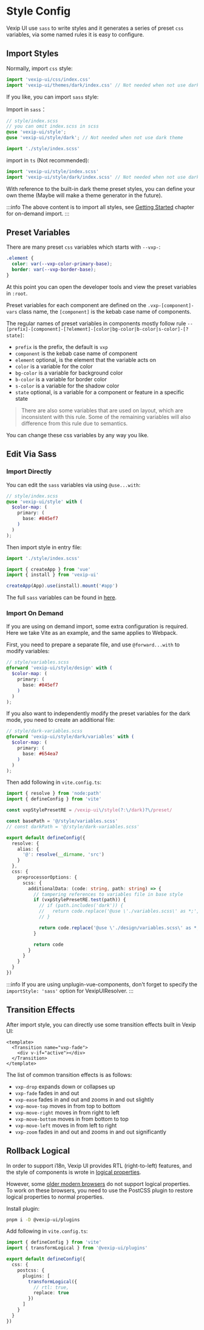 # Style Config

Vexip UI use `sass` to write styles and it generates a series of preset `css` variables, via some named rules it is easy to configure.

## Import Styles

Normally, import `css` style:

```ts
import 'vexip-ui/css/index.css'
import 'vexip-ui/themes/dark/index.css' // Not needed when not use dark theme
```

If you like, you can import `sass` style:

Import in `sass`：

```scss
// style/index.scss
// you can omit index.scss in scss
@use 'vexip-ui/style';
@use 'vexip-ui/style/dark'; // Not needed when not use dark theme
```

```ts
import './style/index.scss'
```

import in `ts` (Not recommended):

```ts
import 'vexip-ui/style/index.scss'
import 'vexip-ui/style/dark/index.scss' // Not needed when not use dark theme
```

With reference to the built-in dark theme preset styles, you can define your own theme (Maybe will make a theme generator in the future).

:::info
The above content is to import all styles, see [Getting Started](./getting-started) chapter for on-demand import.
:::

## Preset Variables

There are many preset `css` variables which starts with `--vxp-`:

```css
.element {
  color: var(--vxp-color-primary-base);
  border: var(--vxp-border-base);
}
```

At this point you can open the developer tools and view the preset variables in `:root`.

Preset variables for each component are defined on the `.vxp-[component]-vars` class name, the `[component]` is the kebab case name of components.

The regular names of preset variables in components mostly follow rule `--[prefix]-[component]-[?element]-[color|bg-color|b-color|s-color]-[?state]`:

- `prefix` is the prefix, the default is `vxp`
- `component` is the kebab case name of component
- `element` optional, is the element that the variable acts on
- `color` is a variable for the color
- `bg-color` is a variable for background color
- `b-color` is a variable for border color
- `s-color` is a variable for the shadow color
- `state` optional, is a variable for a component or feature in a specific state

> There are also some variables that are used on layout, which are inconsistent with this rule. Some of the remaining variables will also difference from this rule due to semantics.

You can change these css variables by any way you like.

## Edit Via Sass

### Import Directly

You can edit the `sass` variables via using `@use...with`:

```scss
// style/index.scss
@use 'vexip-ui/style' with (
  $color-map: (
    primary: (
      base: #845ef7
    )
  )
);
```

Then import style in entry file:

```ts
import './style/index.scss'

import { createApp } from 'vue'
import { install } from 'vexip-ui'

createApp(App).use(install).mount('#app')
```

The full `sass` variables can be found in [here](https://github.com/vexip-ui/vexip-ui/blob/main/style/design/variables.scss).

### Import On Demand

If you are using on demand import, some extra configuration is required. Here we take Vite as an example, and the same applies to Webpack.

First, you need to prepare a separate file, and use `@forward...with` to modify variables:

```scss
// style/variables.scss
@forward 'vexip-ui/style/design' with (
  $color-map: (
    primary: (
      base: #845ef7
    )
  )
);
```

If you also want to independently modify the preset variables for the dark mode, you need to create an additional file:

```scss
// style/dark-variables.scss
@forward 'vexip-ui/style/dark/variables' with (
  $color-map: (
    primary: (
      base: #654ea7
    )
  )
);
```

Then add following in `vite.config.ts`:

```ts
import { resolve } from 'node:path'
import { defineConfig } from 'vite'

const vxpStylePresetRE = /vexip-ui\/style(?:\/dark)?\/preset/

const basePath = '@/style/variables.scss'
// const darkPath = '@/style/dark-variables.scss'

export default defineConfig({
  resolve: {
    alias: {
      '@': resolve(__dirname, 'src')
    }
  },
  css: {
    preprocessorOptions: {
      scss: {
        additionalData: (code: string, path: string) => {
          // tampering references to variables file in base style
          if (vxpStylePresetRE.test(path)) {
            // if (path.includes('dark')) {
            //   return code.replace('@use \'./variables.scss\' as *;', `@use '${darkPath}' as *;`)
            // }

            return code.replace('@use \'./design/variables.scss\' as *;', `@use '${basePath}' as *;`)
          }

          return code
        }
      }
    }
  }
})
```

:::info
If you are using unplugin-vue-components, don't forget to specify the `importStyle: 'sass'` option for VexipUIResolver.
:::

## Transition Effects

After import style, you can directly use some transition effects built in Vexip UI:

```vue
<template>
  <Transition name="vxp-fade">
    <div v-if="active"></div>
  </Transition>
</template>
```

The list of common transition effects is as follows:

- `vxp-drop` expands down or collapses up
- `vxp-fade` fades in and out
- `vxp-ease` fades in and out and zooms in and out slightly
- `vxp-move-top` moves in from top to bottom
- `vxp-move-right` moves in from right to left
- `vxp-move-bottom` moves in from bottom to top
- `vxp-move-left` moves in from left to right
- `vxp-zoom` fades in and out and zooms in and out significantly

## Rollback Logical

In order to support i18n, Vexip UI provides RTL (right-to-left) features, and the style of components is wrote in [logical properties](https://developer.mozilla.org/en-US/docs/Web/CSS/CSS_logical_properties_and_values).

However, some [older modern browsers](https://caniuse.com/css-logical-props) do not support logical properties. To work on these browsers, you need to use the PostCSS plugin to restore logical properties to normal properties.

Install plugin:

```sh
pnpm i -D @vexip-ui/plugins
```

Add following in `vite.config.ts`:

```ts
import { defineConfig } from 'vite'
import { transformLogical } from '@vexip-ui/plugins'

export default defineConfig({
  css: {
    postcss: {
      plugins: [
        transformLogical({
          // rtl: true,
          replace: true
        })
      ]
    }
  }
})
```
